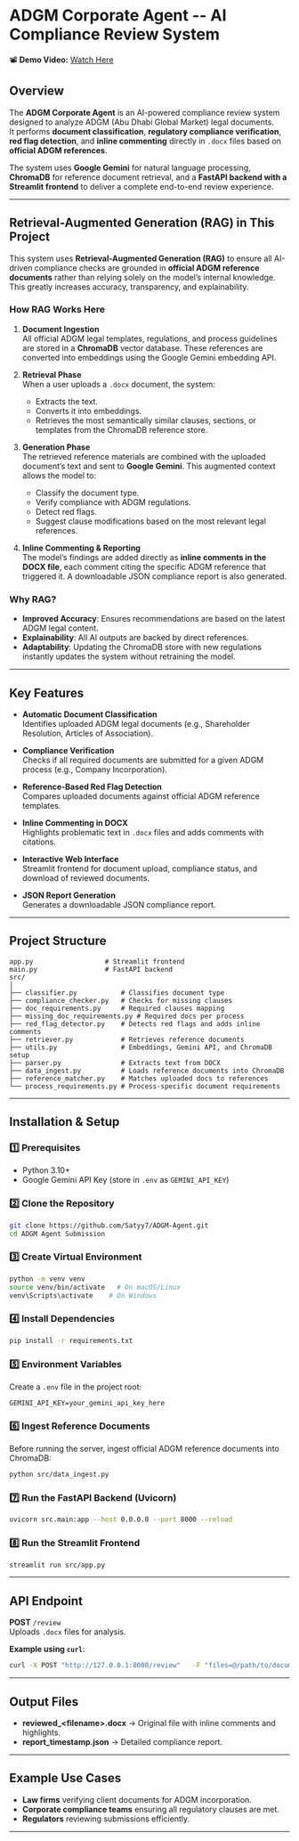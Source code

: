 # ADGM Corporate Agent -- AI Compliance Review System
📽 **Demo Video:** [Watch Here](https://drive.google.com/file/d/1ANWuYHTdw4anvLKB5ovKtA5qTJ7cYDTf/view?usp=sharing)
## Overview

The **ADGM Corporate Agent** is an AI-powered compliance review system
designed to analyze ADGM (Abu Dhabi Global Market) legal documents.\
It performs **document classification**, **regulatory compliance
verification**, **red flag detection**, and **inline commenting**
directly in `.docx` files based on **official ADGM references**.

The system uses **Google Gemini** for natural language processing,
**ChromaDB** for reference document retrieval, and a **FastAPI backend
with a Streamlit frontend** to deliver a complete end-to-end review
experience.

------------------------------------------------------------------------

## Retrieval-Augmented Generation (RAG) in This Project

This system uses **Retrieval-Augmented Generation (RAG)** to ensure all AI-driven compliance checks are grounded in **official ADGM reference documents** rather than relying solely on the model’s internal knowledge. This greatly increases accuracy, transparency, and explainability.

### How RAG Works Here
1. **Document Ingestion**  
   All official ADGM legal templates, regulations, and process guidelines are stored in a **ChromaDB** vector database. These references are converted into embeddings using the Google Gemini embedding API.

2. **Retrieval Phase**  
   When a user uploads a `.docx` document, the system:
   - Extracts the text.
   - Converts it into embeddings.
   - Retrieves the most semantically similar clauses, sections, or templates from the ChromaDB reference store.

3. **Generation Phase**  
   The retrieved reference materials are combined with the uploaded document’s text and sent to **Google Gemini**. This augmented context allows the model to:
   - Classify the document type.
   - Verify compliance with ADGM regulations.
   - Detect red flags.
   - Suggest clause modifications based on the most relevant legal references.

4. **Inline Commenting & Reporting**  
   The model’s findings are added directly as **inline comments in the DOCX file**, each comment citing the specific ADGM reference that triggered it. A downloadable JSON compliance report is also generated.

### Why RAG?
- **Improved Accuracy**: Ensures recommendations are based on the latest ADGM legal content.
- **Explainability**: All AI outputs are backed by direct references.
- **Adaptability**: Updating the ChromaDB store with new regulations instantly updates the system without retraining the model.

------------------------------------------------------------------------
## Key Features

-   **Automatic Document Classification**\
    Identifies uploaded ADGM legal documents (e.g., Shareholder
    Resolution, Articles of Association).

-   **Compliance Verification**\
    Checks if all required documents are submitted for a given ADGM
    process (e.g., Company Incorporation).

-   **Reference-Based Red Flag Detection**\
    Compares uploaded documents against official ADGM reference
    templates.

-   **Inline Commenting in DOCX**\
    Highlights problematic text in `.docx` files and adds comments with
    citations.

-   **Interactive Web Interface**\
    Streamlit frontend for document upload, compliance status, and
    download of reviewed documents.

-   **JSON Report Generation**\
    Generates a downloadable JSON compliance report.

------------------------------------------------------------------------

## Project Structure
    app.py                  # Streamlit frontend
    main.py                 # FastAPI backend
    src/
    │
    ├── classifier.py           # Classifies document type
    ├── compliance_checker.py   # Checks for missing clauses
    ├── doc_requirements.py     # Required clauses mapping
    ├── missing_doc_requirements.py # Required docs per process
    ├── red_flag_detector.py    # Detects red flags and adds inline comments
    ├── retriever.py            # Retrieves reference documents
    ├── utils.py                # Embeddings, Gemini API, and ChromaDB setup
    ├── parser.py               # Extracts text from DOCX
    ├── data_ingest.py          # Loads reference documents into ChromaDB
    ├── reference_matcher.py    # Matches uploaded docs to references
    └── process_requirements.py # Process-specific document requirements

------------------------------------------------------------------------

## Installation & Setup

### 1️⃣ Prerequisites

-   Python 3.10+
-   Google Gemini API Key (store in `.env` as `GEMINI_API_KEY`)


### 2️⃣ Clone the Repository

``` bash
git clone https://github.com/Satyy7/ADGM-Agent.git
cd ADGM Agent Submission
```

### 3️⃣ Create Virtual Environment

``` bash
python -m venv venv
source venv/bin/activate   # On macOS/Linux
venv\Scripts\activate    # On Windows
```

### 4️⃣ Install Dependencies

``` bash
pip install -r requirements.txt
```

### 5️⃣ Environment Variables

Create a `.env` file in the project root:

``` env
GEMINI_API_KEY=your_gemini_api_key_here
```

### 6️⃣ Ingest Reference Documents

Before running the server, ingest official ADGM reference documents into
ChromaDB:

``` bash
python src/data_ingest.py
```

### 7️⃣ Run the FastAPI Backend (Uvicorn)

``` bash
uvicorn src.main:app --host 0.0.0.0 --port 8000 --reload
```

### 8️⃣ Run the Streamlit Frontend

``` bash
streamlit run src/app.py
```

------------------------------------------------------------------------

## API Endpoint

**POST** `/review`\
Uploads `.docx` files for analysis.

**Example using `curl`**:

``` bash
curl -X POST "http://127.0.0.1:8000/review"   -F "files=@/path/to/document.docx"
```
------------------------------------------------------------------------

## Output Files

-   **reviewed\_\<filename\>.docx** → Original file with inline comments
    and highlights.
-   **report_timestamp.json** → Detailed compliance report.

------------------------------------------------------------------------

## Example Use Cases

-   **Law firms** verifying client documents for ADGM incorporation.
-   **Corporate compliance teams** ensuring all regulatory clauses are
    met.
-   **Regulators** reviewing submissions efficiently.

------------------------------------------------------------------------


